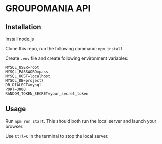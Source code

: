 # GROUPOMANIA API #

## Installation ##
Install node.js

Clone this repo, run the following command:
`npm install`


Create `.env` file and create following environment variables:
```
MYSQL_USER=root
MYSQL_PASSWORD=pass
MYSQL_HOST=localhost
MYSQL_DB=project7
DB_DIALECT=mysql
PORT=3000
RANDOM_TOKEN_SECRET=your_secret_token
```


## Usage ##

Run `npm run start`. This should both run the local server and launch your browser.

Use `Ctrl+C` in the terminal to stop the local server.
